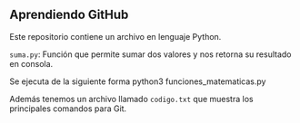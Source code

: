 ## Aprendiendo GitHub

Este repositorio contiene un archivo en lenguaje Python. 

`suma.py`: Función que permite sumar dos valores y nos retorna su resultado en consola.

Se ejecuta de la siguiente forma python3 funciones_matematicas.py


Además tenemos un archivo llamado `codigo.txt` que muestra los principales comandos para Git.
